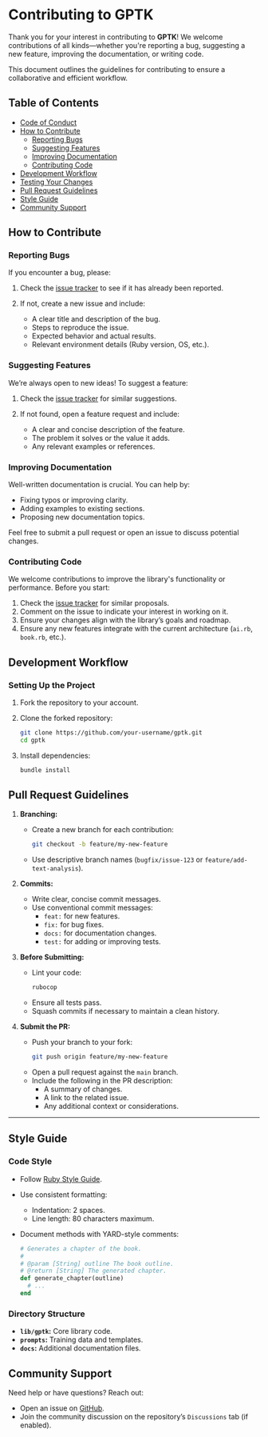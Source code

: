 
# Contributing to GPTK

Thank you for your interest in contributing to **GPTK**! We welcome contributions of all kinds—whether you're reporting a bug, suggesting a new feature, improving the documentation, or writing code.

This document outlines the guidelines for contributing to ensure a collaborative and efficient workflow.

## Table of Contents
- [Code of Conduct](#code-of-conduct)
- [How to Contribute](#how-to-contribute)
  - [Reporting Bugs](#reporting-bugs)
  - [Suggesting Features](#suggesting-features)
  - [Improving Documentation](#improving-documentation)
  - [Contributing Code](#contributing-code)
- [Development Workflow](#development-workflow)
- [Testing Your Changes](#testing-your-changes)
- [Pull Request Guidelines](#pull-request-guidelines)
- [Style Guide](#style-guide)
- [Community Support](#community-support)

## How to Contribute

### Reporting Bugs

If you encounter a bug, please:
1. Check the [issue tracker](https://github.com/SteveBenner/gptk/issues) to see if it has already been reported.
2. If not, create a new issue and include:

   - A clear title and description of the bug.
   - Steps to reproduce the issue.
   - Expected behavior and actual results.
   - Relevant environment details (Ruby version, OS, etc.).

### Suggesting Features

We’re always open to new ideas! To suggest a feature:
1. Check the [issue tracker](https://github.com/SteveBenner/gptk/issues) for similar suggestions.
2. If not found, open a feature request and include:

   - A clear and concise description of the feature.
   - The problem it solves or the value it adds.
   - Any relevant examples or references.

### Improving Documentation

Well-written documentation is crucial. You can help by:

- Fixing typos or improving clarity.
- Adding examples to existing sections.
- Proposing new documentation topics.

Feel free to submit a pull request or open an issue to discuss potential changes.

### Contributing Code

We welcome contributions to improve the library's functionality or performance. Before you start:

1. Check the [issue tracker](https://github.com/SteveBenner/gptk/issues) for similar proposals.
2. Comment on the issue to indicate your interest in working on it.
3. Ensure your changes align with the library’s goals and roadmap.
4. Ensure any new features integrate with the current architecture (`ai.rb`, `book.rb`, etc.).

## Development Workflow

### Setting Up the Project

1. Fork the repository to your account.
2. Clone the forked repository:

   ```bash
   git clone https://github.com/your-username/gptk.git
   cd gptk
   ```
3. Install dependencies:

   ```bash
   bundle install
   ```

## Pull Request Guidelines

1. **Branching:**
   - Create a new branch for each contribution:
   
     ```bash
     git checkout -b feature/my-new-feature
     ```
   - Use descriptive branch names (`bugfix/issue-123` or `feature/add-text-analysis`).

2. **Commits:**
   - Write clear, concise commit messages.
   - Use conventional commit messages:
     - `feat:` for new features.
     - `fix:` for bug fixes.
     - `docs:` for documentation changes.
     - `test:` for adding or improving tests.

3. **Before Submitting:**
   - Lint your code:
     ```bash
     rubocop
     ```
   - Ensure all tests pass.
   - Squash commits if necessary to maintain a clean history.

4. **Submit the PR:**
   - Push your branch to your fork:
     ```bash
     git push origin feature/my-new-feature
     ```
   - Open a pull request against the `main` branch.
   - Include the following in the PR description:
     - A summary of changes.
     - A link to the related issue.
     - Any additional context or considerations.

---

## Style Guide

### Code Style
- Follow [Ruby Style Guide](https://rubystyle.guide/).
- Use consistent formatting:
  - Indentation: 2 spaces.
  - Line length: 80 characters maximum.
- Document methods with YARD-style comments:

  ```ruby
  # Generates a chapter of the book.
  #
  # @param [String] outline The book outline.
  # @return [String] The generated chapter.
  def generate_chapter(outline)
    # ...
  end
  ```

### Directory Structure
- **`lib/gptk`:** Core library code.
- **`prompts`:** Training data and templates.
- **`docs`:** Additional documentation files.

## Community Support

Need help or have questions? Reach out:

- Open an issue on [GitHub](https://github.com/your-username/gptk/issues).
- Join the community discussion on the repository’s `Discussions` tab (if enabled).
